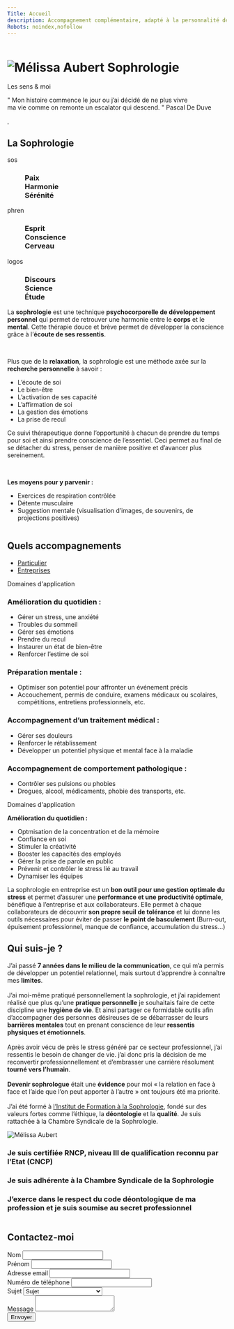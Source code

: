 ```yaml
---
Title: Accueil
description: Accompagnement complémentaire, adapté à la personnalité de chacun et à ses besoins
Robots: noindex,nofollow
---
```


<div class="sc-home section fp-noscroll active">
    <div class="sch-background">
        <img src="%theme_url%/assets/media/img/home-ls-1280.jpg?v=%version%"
             srcset="%theme_url%/assets/media/img/home-ls-1280.jpg?v=%version% 1280w,
                     %theme_url%/assets/media/img/home-ls-1920.jpg?v=%version% 1920w"
             class="schb-img"
             sizes="100vw"
             alt="" />
    </div>
    <div class="sch-content">
        <h1 class="sch-title-1">
            <img src="%theme_url%/assets/media/img/logo-melissa-aubert-sophrologie-ls-265.png?v=%version%"
                 srcset="%theme_url%/assets/media/img/logo-melissa-aubert-sophrologie-ls-265.png?v=%version% 265w,
                         %theme_url%/assets/media/img/logo-melissa-aubert-sophrologie-ls-398.png?v=%version% 398w"
                 class="sch-title-1_img"
                 sizes="265px"
                 alt="Mélissa Aubert Sophrologie" />
        </h1>
        <span class="sch-title-2">Les sens & moi</span>
        <p class="sch-text">
            <span class="sch-text_quotation-marks">"</span>
            Mon histoire commence le jour ou j’ai décidé de ne plus vivre<br /> ma vie comme on remonte un escalator qui descend.
            <span class="sch-text_quotation-marks">"</span>
            <span class="sch-text_author">Pascal De Duve</span>
        </p>
    </div>
    <a href="#la-sophrologie" class="sch-scroll-bottom">
        <div class="sch-scroll-bottom_mouse-y">
            <div class="sch-scroll-bottom_scroller">&nbsp;</div>
        </div>
    </a>
</div>
<div class="sc-sophrology section fp-noscroll">
    <div class="scs-content">
        <div class="inner">
            <h2 class="scs-title-1">La Sophrologie</h2>
            <div class="scs-diagram">
                <dl class="scs-diagram_figures">
                    <dt class="scs-diagram_title">
                        sos
                    </dt>
                    <dd class="scs-diagram_description">
                        <h3>
                            Paix<br />
                            Harmonie<br />
                            Sérénité
                        </h3>
                    </dd>
                </dl>
                <dl class="scs-diagram_figures">
                    <dt class="scs-diagram_title">
                        phren
                    </dt>
                    <dd class="scs-diagram_description">
                        <h3>
                            Esprit<br />
                            Conscience<br />
                            Cerveau
                        </h3>
                    </dd>
                </dl>
                <dl class="scs-diagram_figures">
                    <dt class="scs-diagram_title">
                        logos
                    </dt>
                    <dd class="scs-diagram_description">
                        <h3>
                            Discours<br />
                            Science<br />
                            Étude
                        </h3>
                    </dd>
                </dl>
            </div>
            <div class="scs-text">
                <p class="scs-paragraph">
                    La <strong class="highlight">sophrologie</strong> est une technique <strong class="highlight">psychocorporelle de développement personnel</strong> qui permet de retrouver une harmonie entre le <strong class="highlight">corps</strong> et le <strong class="highlight">mental</strong>. Cette thérapie douce et brève permet de développer la conscience grâce à l’<strong class="highlight">écoute de ses ressentis</strong>.
                </p>
                <br />
                <p class="scs-paragraph">
                    Plus que de la <strong class="highlight">relaxation</strong>, la sophrologie est une méthode axée sur la <strong class="highlight">recherche personnelle</strong> à savoir :
                </p>
                <ul class="scs-list">
    	            <li class="scs-itm">
                        L’écoute de soi
                    </li>
                    <li class="scs-itm">
                        Le bien-être
                    </li>
                    <li class="scs-itm">
                        L’activation de ses capacité
                    </li>
                    <li class="scs-itm">
                        L’affirmation de soi
                    </li>
                    <li class="scs-itm">
                        La gestion des émotions
                    </li>
                    <li class="scs-itm">
                        La prise de recul
                    </li>
                </ul>
            </div>
            <div class="scs-text_highlight">
                <p class="scs-paragraph">
                    Ce suivi thérapeutique donne l’opportunité à chacun de prendre du temps pour soi et ainsi prendre conscience de l’essentiel. Ceci permet au final de se détacher du stress, penser de manière positive et d’avancer plus sereinement.
                </p>
                <br />
                <p class="scs-paragraph">
                    <strong class="highlight">Les moyens pour y parvenir :</strong>
                </p>
                <ul class="scs-list">
    	            <li class="scs-itm">
                        Exercices de respiration contrôlée
                    </li>
                    <li class="scs-itm">
                        Détente musculaire
                    </li>
                    <li class="scs-itm">
                        Suggestion mentale (visualisation d’images, de souvenirs, de projections positives)
                    </li>
                </ul>
            </div>
        </div>
    </div>
</div>
<div class="sc-accompaniments section fp-noscroll">
    <div class="sca-background">
        <img src="%theme_url%/assets/media/img/accompaniments-ls-1280.jpg?v=%version%"
             srcset="%theme_url%/assets/media/img/accompaniments-ls-1280.jpg?v=%version% 1280w,
                     %theme_url%/assets/media/img/accompaniments-ls-1920.jpg?v=%version% 1920w"
             class="scab-img"
             sizes="100vw"
             alt="" />
    </div>
    <div class="sca-content">
        <div class="inner">
            <h2 class="sca-title-1">Quels accompagnements</h2>
            <div class="sca-tabs tabs">
                <ul class="sca-list">
                    <li class="sca-itm">
                        <a href="#private" class="sca-lnk">
                            Particulier
                        </a>
                    </li>
                    <li class="sca-itm">
                        <a href="#company" class="sca-lnk">
                            Entreprises
                        </a>
                    </li>
                </ul>
                <div class="sca-tab" id="private">
                    <div class="sca-title-2">Domaines d'application</div>
                    <div class="sca-text">
                        <h3 class="sca-paragraph">
                            <strong class="highlight">Amélioration du quotidien :</strong>
                        </h3>
                        <ul class="sca-tab_list">
                            <li class="sca-tab_itm">
                                Gérer un stress, une anxiété
                            </li>
                            <li class="sca-tab_itm">
                                Troubles du sommeil
                            </li>
                            <li class="sca-tab_itm">
                                Gérer ses émotions
                            </li>
                            <li class="sca-tab_itm">
                                Prendre du recul
                            </li>
                            <li class="sca-tab_itm">
                                Instaurer un état de bien-être
                            </li>
                            <li class="sca-tab_itm">
                                Renforcer l’estime de soi
                            </li>
                        </ul>
                        <h3 class="sca-paragraph">
                            <strong class="highlight">Préparation mentale :</strong>
                        </h3>
                        <ul class="sca-tab_list">
                            <li class="sca-tab_itm">
                                Optimiser son potentiel pour affronter un événement précis
                            </li>
                            <li class="sca-tab_itm highlight">
                                Accouchement, permis de conduire, examens médicaux ou scolaires, compétitions, entretiens professionnels, etc.
                            </li>
                        </ul>
                        <h3 class="sca-paragraph">
                            <strong class="highlight">Accompagnement d’un traitement médical :</strong>
                        </h3>
                        <ul class="sca-tab_list">
                            <li class="sca-tab_itm">
                                Gérer ses douleurs
                            </li>
                            <li class="sca-tab_itm">
                                Renforcer le rétablissement
                            </li>
                            <li class="sca-tab_itm highlight">
                                Développer un potentiel physique et mental face à la maladie
                            </li>
                        </ul>
                        <h3 class="sca-paragraph">
                            <strong class="highlight">Accompagnement de comportement pathologique :</strong>
                        </h3>
                        <ul class="sca-tab_list">
                            <li class="sca-tab_itm">
                                Contrôler ses pulsions ou phobies
                            </li>
                            <li class="sca-tab_itm highlight">
                                Drogues, alcool, médicaments, phobie des transports, etc.
                            </li>
                        </ul>
                    </div>
                </div>
                <div class="sca-tab" id="company">
                    <div class="sca-title-2">Domaines d'application</div>
                    <div class="sca-text">
                        <p class="sca-paragraph">
                            <strong class="highlight">Amélioration du quotidien :</strong>
                        </p>
                        <ul class="sca-tab_list">
                            <li class="sca-tab_itm">
                                Optmisation de la concentration et de la mémoire
                            </li>
                            <li class="sca-tab_itm">
                                 Confiance en soi
                            </li>
                            <li class="sca-tab_itm">
                                 Stimuler la créativité
                            </li>
                            <li class="sca-tab_itm">
                                Booster les capacités des employés
                            </li>
                            <li class="sca-tab_itm">
                                Gérer la prise de parole en public
                            </li>
                            <li class="sca-tab_itm">
                                Prévenir et contrôler le stress lié au travail
                            </li>
                            <li class="sca-tab_itm">
                                Dynamiser les équipes
                            </li>
                        </ul>
                        <p class="sca-paragraph">
                            La sophrologie en entreprise est un <strong class="highlight">bon outil pour une gestion optimale du stress</strong> et permet d’assurer une <strong class="highlight">performance et une productivité optimale</strong>, bénéfique à l’entreprise et aux collaborateurs. Elle permet à chaque collaborateurs de découvrir <strong class="highlight">son propre seuil de tolérance</strong> et lui donne les outils nécessaires pour éviter de passer <strong class="highlight">le point de basculement</strong> (Burn-out, épuisement professionnel, manque de confiance, accumulation du stress...)
                        </p>
                    </div>
                </div>
            </div>
        </div>
    </div>
</div>
<div class="sc-whoami section fp-noscroll">
    <div class="scw-content">
        <div class="inner">
            <h2 class="scw-title-1">Qui suis-je ?</h2>
            <div class="scw-top">
                <p class="scw-paragraph">
                    J’ai passé <strong class="highlight">7 années dans le milieu de la communication</strong>, ce qui m’a permis de développer un potentiel relationnel, mais surtout d’apprendre à connaître mes <strong class="highlight">limites</strong>.<br /><br />
                    J’ai moi-même pratiqué personnellement la sophrologie, et j’ai rapidement réalisé que plus qu’une <strong class="highlight">pratique personnelle</strong> je souhaitais faire de cette discipline une <strong class="highlight">hygiène de vie</strong>. Et ainsi partager ce formidable outils afin d’accompagner des personnes désireuses de se débarrasser de leurs <strong class="highlight">barrières mentales</strong> tout en prenant conscience de leur <strong class="highlight">ressentis physiques et émotionnels</strong>.<br /><br />
                    Après avoir vécu de près le stress généré par ce secteur professionnel, j’ai ressentis le besoin de changer de vie. j’ai donc pris la décision de me reconvertir professionnellement et d’embrasser une carrière résolument <strong class="highlight">tourné vers l’humain</strong>.<br /><br />
                    <strong class="highlight">Devenir sophrologue</strong> était une <strong class="highlight">évidence</strong> pour moi « la relation en face à face et l’aide que l’on peut apporter à l’autre » ont toujours été ma priorité.<br /><br />
                    J’ai été formé à <a href="https://www.sophrologie-formation.fr/" target="_blank" class="lnk" title="Site web de l'IFS">l’Institut de Formation à la Sophrologie</a>, fondé sur des valeurs fortes comme l’éthique, la <strong class="highlight">déontologie</strong> et la <strong class="highlight">qualité</strong>. Je suis rattachée à la Chambre Syndicale de la Sophrologie.
                </p>
                <div class="scw-img">
                    <img src="%theme_url%/assets/media/img/photo-melissa-aubert-sophrologie-ls-245.jpg?v=%version%"
                         srcset="%theme_url%/assets/media/img/photo-melissa-aubert-sophrologie-ls-245.jpg?v=%version% 245w,
                                 %theme_url%/assets/media/img/photo-melissa-aubert-sophrologie-ls-368.jpg?v=%version% 368w"
                         class="scw-photo"
                         sizes="245px"
                         alt="Mélissa Aubert" />
                </div>
            </div>
            <div class="scw-bottom">
                <div class="scw-list">
                    <h3 class="scw-itm">Je suis certifiée RNCP, niveau III de qualification reconnu par l’Etat (CNCP)</h3>
                    <h3 class="scw-itm">Je suis adhérente à la Chambre Syndicale de la Sophrologie</h3>
                    <h3 class="scw-itm">J’exerce dans le respect du code déontologique de ma profession et je suis soumise au secret professionnel</h3>
                </div>
            </div>
        </div>
    </div>
</div>
<div class="sc-contact section fp-noscroll">
    <div class="scc-background">
        <img src="%theme_url%/assets/media/img/contact-ls-1280.jpg?v=%version%"
             srcset="%theme_url%/assets/media/img/contact-ls-1280.jpg?v=%version% 1280w,
                     %theme_url%/assets/media/img/contact-ls-1920.jpg?v=%version% 1920w"
             class="sccb-img"
             sizes="100vw"
             alt="" />
    </div>
    <div class="scc-content">
        <div class="inner">
            <h2 class="scc-title-1">Contactez-moi</h2>
            <div class="scc-form">
                <form class="forms contact-form" method="post">
                    <div class="fields field-text form-group">
                        <label class="labels labels-placeholder" for="contact_form_lastname">Nom</label>
                        <input type="text" id="contact_form_lastname" name="contact_form_lastname" value="" class="inputs input-text form-control" data-smk-msg="Veuillez renseigner votre nom." required>
                    </div>
                    <div class="fields field-text form-group">
                        <label class="labels labels-placeholder" for="contact_form_firstname">Prénom</label>
                        <input type="text" id="contact_form_firstname" name="contact_form_firstname" value="" class="inputs input-text form-control" data-smk-msg="Veuillez renseigner votre prénom." required>
                    </div>
                    <div class="fields field-text form-group">
                        <label class="labels labels-placeholder" for="contact_form_email">Adresse email</label>
                        <input type="email" id="contact_form_email" name="contact_form_email" value="" class="inputs input-text form-control" data-smk-msg="Veuillez renseigner une adresse email valide." required>
                    </div>
                    <div class="fields field-text form-group">
                        <label class="labels labels-placeholder" for="contact_form_phone">Numéro de téléphone</label>
                        <input type="tel" id="contact_form_phone" name="contact_form_phone" value="" class="inputs input-text form-control" data-smk-msg="Veuillez renseigner un numéro de téléphone valide." required>
                    </div>
                    <div class="fields field-select form-group">
                        <label class="labels" for="contact_form_subject">Sujet</label>
                        <select id="contact_form_subject" name="contact_form_subject" class="inputs input-select form-control" data-smk-msg="Veuillez sélectionner un sujet." required>
                            <option value="">Sujet</option>
                            <option value="Prise de rendez-vous">Prise de rendez-vous</option>
                            <option value="Demande d'information">Demande d'information</option>
                            <option value="Question à l'administrateur">Question à l'administrateur</option>
                        </select>
                    </div>
                    <div class="fields field-textarea form-group">
                        <label class="labels labels-placeholder" for="contact_form_message">Message</label>
                        <textarea id="contact_form_message" name="contact_form_message" class="inputs input-textarea form-control" data-smk-msg="Veuillez renseigner un message." required></textarea>
                    </div>
                    <div class="fields field-submit">
                        <button type="submit" name="contact_form_submit" value="true" class="btns btn-1 btn-submit">Envoyer</button>
                    </div>
                </form>
            </div>
        </div>
    </div>
</div>
